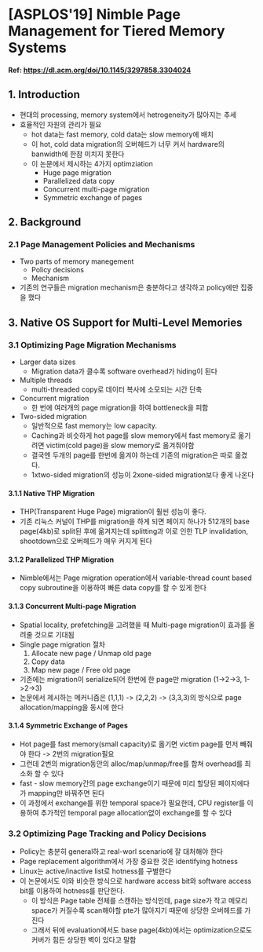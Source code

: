 # [ASPLOS'19] Nimble Page Management for Tiered Memory Systems

#### Ref: <a><https://dl.acm.org/doi/10.1145/3297858.3304024></a>

## 1. Introduction

* 현대의 processing, memory system에서 hetrogeneity가 많아지는 추세
* 효율적인 자원의 관리가 필요
  * hot data는 fast memory, cold data는 slow memory에 배치
  * 이 hot, cold data migration의 오버헤드가 너무 커서 hardware의 banwidth에 한참 미치지 못한다
  * 이 논문에서 제시하는 4가지 optimziation
    * Huge page migration
    * Parallelized data copy
    * Concurrent multi-page migration
    * Symmetric exchange of pages

## 2. Background

### 2.1 Page Management Policies and Mechanisms

* Two parts of memory manegement
  * Policy decisions
  * Mechanism
* 기존의 연구들은 migration mechanism은 충분하다고 생각하고 policy에만 집중을 했다

## 3. Native OS Support for Multi-Level Memories

### 3.1 Optimizing Page Migration Mechanisms

* Larger data sizes
  * Migration data가 클수록 software overhead가 hiding이 된다
* Multiple threads
  * multi-threaded copy로 데이터 복사에 소모되는 시간 단축
* Concurrent migration
  * 한 번에 여러개의 page migration을 하여 bottleneck을 피함
* Two-sided migration
  * 일반적으로 fast memory는 low capacity.
  * Caching과 비슷하게 hot page를 slow memory에서 fast memory로 옮기려면 victim(cold page)을 slow memory로 옮겨줘야함
  * 결국엔 두개의 page를 한번에 옮겨야 하는데 기존의 migration은 따로 옮겼다.
  * 1xtwo-sided migration의 성능이 2xone-sided migration보다 좋게 나온다

#### 3.1.1 Native THP Migration

* THP(Transparent Huge Page) migration이 훨씬 성능이 좋다.
* 기존 리눅스 커널이 THP를 migration을 하게 되면 페이지 하나가 512개의 base page(4kb)로 split된 후에 옮겨지는데 splitting과 이로 인한 TLP invalidation, shootdown으로 오버헤드가 매우 커지게 된다

#### 3.1.2 Parallelized THP Migration

* Nimble에서는 Page migration operation에서 variable-thread count based copy subroutine을 이용하여 빠른 data copy를 할 수 있게 한다

#### 3.1.3 Concurrent Multi-page Migration

* Spatial locality, prefetching을 고려했을 때 Multi-page migration이 효과를 올려줄 것으로 기대됨
* Single page migration 절차
  1. Allocate new page / Unmap old page
  2. Copy data
  3. Map new page / Free old page
* 기존에는 migration이 serialize되어 한번에 한 page만 migration (1->2->3, 1->2->3)
* 논문에서 제시하는 메커니즘은 (1,1,1) -> (2,2,2) -> (3,3,3)의 방식으로 page allocation/mapping을 동시에 한다

#### 3.1.4 Symmetric Exchange of Pages

* Hot page를 fast memory(small capacity)로 옮기면 victim page를 먼저 빼줘야 한다 -> 2번의 migration필요
* 그런데 2번의 migration동안의 alloc/map/unmap/free를 합쳐 overhead를 최소화 할 수 있다
* fast - slow memory간의 page exchange이기 때문에 미리 할당된 페이지에다가 mapping만 바꿔주면 된다
* 이 과정에서 exchange를 위한 temporal space가 필요한데, CPU register를 이용하여 추가적인 temporal page allocation없이 exchange를 할 수 있다

### 3.2 Optimizing Page Tracking and Policy Decisions

* Policy는 충분히 general하고 real-worl scenario에 잘 대처해야 한다
* Page replacement algorithm에서 가장 중요한 것은 identifying hotness
* Linux는 active/inactive list로 hotness를 구별한다
* 이 논문에서도 이와 비슷한 방식으로 hardware access bit와 software access bit를 이용하여 hotness를 판단한다.
  * 이 방식은 Page table 전체를 스캔하는 방식인데, page size가 작고 메모리 space가 커질수록 scan해야할 pte가 많아지기 때문에 상당한 오버헤드를 가진다
  * 그래서 뒤에 evaluation에서도 base page(4kb)에서는 optimization으로도 커버가 힘든 상당한 벽이 있다고 말함

